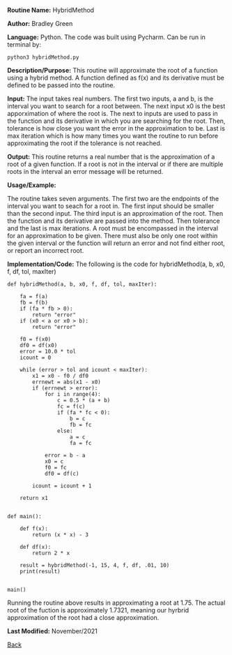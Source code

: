 
**Routine Name:**           HybridMethod

**Author:** Bradley Green

**Language:** Python. The code was built using Pycharm. Can be run in terminal by:


    python3 hybridMethod.py


**Description/Purpose:** This routine will approximate the root of a function using a hybrid method.  A function defined as f(x) and its derivative must be defined
 to be passed into the routine. 

**Input:** The input takes real numbers.  The first two inputs, a and b, is the interval you want to search for a root between. The next input x0 is the 
best apporximation of where the root is.  The next to inputs are used to pass in the function and its derivative in which you are searching for the root.
Then, tolerance is how close you want the error in the approximation to be.  Last is max iteration which is how many times you want 
the routine to run before approximating the root if the tolerance is not reached. 

**Output:** This routine returns a real number that is the approximation of a root of a given function. If a root is not in the interval or if there 
are multiple roots in the interval an error message will be returned. 

**Usage/Example:**

The routine takes seven arguments. The first two are the endpoints of the interval you want to seach for a root in.  The first input should be smaller than the 
second input.  The third input is an approximation of the root.  Then the function and its derivative are passed into the method.
Then tolerance and the last is max iterations.  A root must be encompassed in the interval for an approximation to be given.
 There must also be only one root within the given interval or the function will return an error and not find either root, or report an incorrect root. 



**Implementation/Code:** The following is the code for hybridMethod(a, b, x0, f, df, tol, maxIter)


    
    def hybridMethod(a, b, x0, f, df, tol, maxIter):

        fa = f(a)
        fb = f(b)
        if (fa * fb > 0):
            return "error"
        if (x0 < a or x0 > b):
            return "error"

        f0 = f(x0)
        df0 = df(x0)
        error = 10.0 * tol
        icount = 0

        while (error > tol and icount < maxIter):
            x1 = x0 - f0 / df0
            errnewt = abs(x1 - x0)
            if (errnewt > error):
                for i in range(4):
                    c = 0.5 * (a + b)
                    fc = f(c)
                    if (fa * fc < 0):
                        b = c
                        fb = fc
                    else:
                        a = c
                        fa = fc

                error = b - a
                x0 = c
                f0 = fc
                df0 = df(c)

            icount = icount + 1

        return x1


    def main():

        def f(x):
            return (x * x) - 3

        def df(x):
            return 2 * x

        result = hybridMethod(-1, 15, 4, f, df, .01, 10)
        print(result)


    main()


Running the routine above results in approximating a root at 1.75.  The actual root of the fuction is approximately 1.7321, meaning our hyrbrid approximation
 of the root had a close approximation.


**Last Modified:** November/2021

[Back](../README.md)
